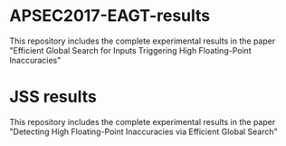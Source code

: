 # APSEC2017-EAGT-results
This repository includes the complete experimental results in the paper "Efficient Global Search for Inputs Triggering High Floating-Point Inaccuracies"

# JSS results
This repository includes the complete experimental results in the paper "Detecting High Floating-Point Inaccuracies via Efficient Global Search"
